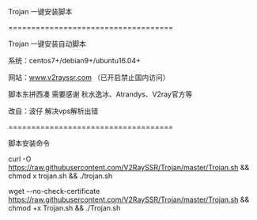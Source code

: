 Trojan 一键安装脚本

====================================

Trojan 一键安装自动脚本

系统：centos7+/debian9+/ubuntu16.04+

网站：www.v2rayssr.com （已开启禁止国内访问）

脚本东拼西凑 需要感谢 秋水逸冰、Atrandys、V2ray官方等

改自：波仔
解决vps解析出错

====================================

脚本安装命令

curl -O https://raw.githubusercontent.com/V2RaySSR/Trojan/master/Trojan.sh && chmod  x trojan.sh && ./trojan.sh

wget --no-check-certificate https://raw.githubusercontent.com/V2RaySSR/Trojan/master/Trojan.sh && chmod +x Trojan.sh && ./Trojan.sh
